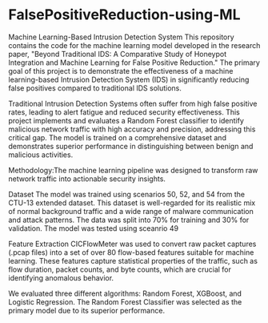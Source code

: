 # FalsePositiveReduction-using-ML
Machine Learning-Based Intrusion Detection System
This repository contains the code for the machine learning model developed in the research paper, "Beyond Traditional IDS: A Comparative Study of Honeypot Integration and Machine Learning for False Positive Reduction." The primary goal of this project is to demonstrate the effectiveness of a machine learning-based Intrusion Detection System (IDS) in significantly reducing false positives compared to traditional IDS solutions.

Traditional Intrusion Detection Systems often suffer from high false positive rates, leading to alert fatigue and reduced security effectiveness. This project implements and evaluates a Random Forest classifier to identify malicious network traffic with high accuracy and precision, addressing this critical gap. The model is trained on a comprehensive dataset and demonstrates superior performance in distinguishing between benign and malicious activities. 

Methodology:The machine learning pipeline was designed to transform raw network traffic into actionable security insights.

Dataset
The model was trained using scenarios 50, 52, and 54 from the CTU-13 extended dataset. This dataset is well-regarded for its realistic mix of normal background traffic and a wide range of malware communication and attack patterns. The data was split into 70% for training and 30% for validation. The model was tested using sceanrio 49

Feature Extraction
CICFlowMeter was used to convert raw packet captures (.pcap files) into a set of over 80 flow-based features suitable for machine learning. These features capture statistical properties of the traffic, such as flow duration, packet counts, and byte counts, which are crucial for identifying anomalous behavior.

We evaluated three different algorithms: Random Forest, XGBoost, and Logistic Regression. The Random Forest Classifier was selected as the primary model due to its superior performance.

